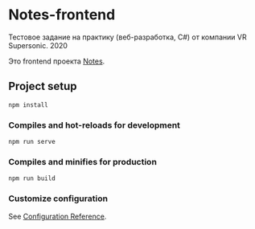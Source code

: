 # Notes-frontend
Тестовое задание на практику (веб-разработка, C#) от компании VR Supersonic. 2020

Это frontend проекта [Notes](https://github.com/Dimedrolity/Notes).

## Project setup
```
npm install
```

### Compiles and hot-reloads for development
```
npm run serve
```

### Compiles and minifies for production
```
npm run build
```

### Customize configuration
See [Configuration Reference](https://cli.vuejs.org/config/).
